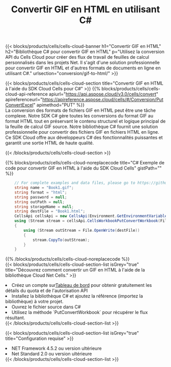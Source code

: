 ﻿---
title:  Convertir GIF en HTML en utilisant C#
description:  Utilisation du SDK Cloud Aspose.Cells pour C# pour convertir un fichier au format GIF en fichier au format HTML.
kwords: Excel, Convert GIF to HTML, REST, C#
howto: How to convert GIF to HTML using Aspose.Cells Cloud C# library.
---
{{< blocks/products/cells/cells-cloud-banner h1="Convertir GIF en HTML" h2="Bibliothèque C# pour convertir GIF en HTML" p="Utilisez la conversion API du Cells Cloud pour créer des flux de travail de feuilles de calcul personnalisés dans les projets Net. Il s\'agit d\'une solution professionnelle pour convertir GIF en HTML et d\'autres formats de documents en ligne en utilisant C#." urlsection="conversion/gif-to-html/" >}}

{{< blocks/products/cells/cells-cloud-section title="Convertir GIF en HTML à l\'aide du SDK Cloud Cells pour C#" >}}
{{% blocks/products/cells/cells-cloud-api-reference apiurl="https://api.aspose.cloud/v3.0/cells/convert" apireferenceurl="https://apireference.aspose.cloud/cells/#/Conversion/PutConvertExcel" apimethod="PUT" %}}
<br/>
La conversion des formats de fichiers GIF en HTML peut être une tâche complexe. Notre SDK C# gère toutes les conversions du format GIF au format HTML tout en préservant le contenu structurel et logique principal de la feuille de calcul GIF source. Notre bibliothèque C# fournit une solution professionnelle pour convertir des fichiers GIF en fichiers HTML en ligne. Ce SDK Cloud offre aux développeurs C# des fonctionnalités puissantes et garantit une sortie HTML de haute qualité.

{{< /blocks/products/cells/cells-cloud-section >}}

{{% blocks/products/cells/cells-cloud-noreplacecode title="C# Exemple de code pour convertir GIF en HTML à l\'aide du SDK Cloud Cells" gistPath="" %}}
 
```cs
    // For complete examples and data files, please go to https://github.com/aspose-cells-cloud/aspose-cells-cloud-dotnet/
    string name = "Book1.gif";
    string format = "html";
    string password = null;
    string outPath = null;
    string storageName = null;
    string destFile = "Book1.html";
    CellsApi cellsApi = new CellsApi(Environment.GetEnvironmentVariable("ProductClientId"), Environment.GetEnvironmentVariable("ProductClientSecret"));
    using (Stream stream = cellsApi.CellsWorkbookPutConvertWorkbook(File.OpenRead(name), format, password, outPath, storageName))
    {
        using (Stream outStream = File.OpenWrite(destFile))
        {
            stream.CopyTo(outStream);
        }
    }
```
 
{{% /blocks/products/cells/cells-cloud-noreplacecode %}}
<br/>
{{< blocks/products/cells/cells-cloud-section-list isGrey="true" title="Découvrez comment convertir un GIF en HTML à l\'aide de la bibliothèque Cloud Net Cells." >}}
<li> Créez un compte sur<a href="https://dashboard.aspose.cloud/">Tableau de bord</a> pour obtenir gratuitement les détails du quota et de l'autorisation API</li>
<li>Installez la bibliothèque C# et ajoutez la référence (importez la bibliothèque) à votre projet.</li>
<li>Ouvrez le fichier source dans C#</li>
<li>Utilisez la méthode `PutConvertWorkbook` pour récupérer le flux résultant.</li>
{{< /blocks/products/cells/cells-cloud-section-list >}}

{{< blocks/products/cells/cells-cloud-section-list isGrey="true" title="Configuration requise" >}}
<li>NET Framework 4.5.2 ou version ultérieure</li>
<li>Net Standard 2.0 ou version ultérieure</li>
{{< /blocks/products/cells/cells-cloud-section-list >}}
